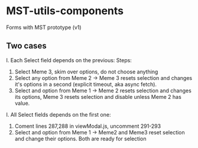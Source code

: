 # MST-utils-components

Forms with MST prototype (v1)

## Two cases

I. Each Select field depends on the previous:
Steps:

1. Select Meme 3, skim over options, do not choose anything
2. Select any option from Meme 2 -> Meme 3 resets selection and changes it's options in a second (explicit timeout, aka async fetch).
3. Select and option from Meme 1 -> Meme 2 resets selection and changes its options, Meme 3 resets selection and disable unless Meme 2 has value.

I. All Select fields depends on the first one:

1. Coment lines 287,288 in viewModal.js, uncomment 291-293
2. Select and option from Meme 1 -> Meme2 and Meme3 reset selection and change their options. Both are ready for selection
